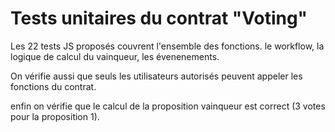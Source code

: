# Tests unitaires du contrat "Voting"

Les 22 tests JS proposés couvrent l'ensemble des fonctions.
le workflow, la logique de calcul du vainqueur, les évenenements.

On vérifie aussi que seuls les utilisateurs autorisés peuvent appeler les fonctions du contrat.

enfin on vérifie que le calcul de la proposition vainqueur est correct (3 votes pour la proposition 1).
